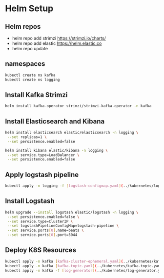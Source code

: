 # Helm Setup

## Helm repos

- helm repo add strimzi https://strimzi.io/charts/
- helm repo add elastic https://helm.elastic.co
- helm repo update

## namespaces

```bash
kubectl create ns kafka
kubectl create ns logging
```

## Install Kafka Strimzi

```bash
helm install kafka-operator strimzi/strimzi-kafka-operator -n kafka
```

## Install Elasticsearch and Kibana

```bash
helm install elasticsearch elastic/elasticsearch -n logging \
 --set replicas=1 \
 --set persistence.enabled=false

helm install kibana elastic/kibana -n logging \
 --set service.type=LoadBalancer \
 --set persistence.enabled=false
```

## Apply logstash pipeline

```bash
kubectl apply -n logging -f [logstash-configmap.yaml](../kubernetes/logstash-configmap.yaml)
```

## Install Logstash

```bash
helm upgrade --install logstash elastic/logstash -n logging \
 --set persistence.enabled=false \
 --set service.type=ClusterIP \
 --set logstashPipelineConfigMap=logstash-pipeline \
 --set service.ports[0].name=beats \
 --set service.ports[0].port=5044
```

## Deploy K8S Resources

```bash
kubectl apply -n kafka [kafka-cluster-ephemeral.yaml](../kubernetes/kafka-cluster-ephemeral.yaml)
kubectl apply -n kafka [kafka-topic.yaml](../kubernetes/kafka-topic.yaml)
kubectl apply -n kafka -f [log-generator](../kubernetes/log-generator.yaml)
```
